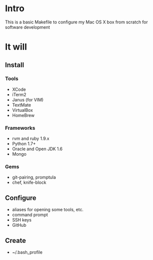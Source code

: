 # Intro

This is a basic Makefile to configure my Mac OS X box from scratch for software development

# It will

## Install

### Tools
* XCode
* iTerm2
* Janus (for VIM)
* TextMate
* VirtualBox
* HomeBrew

### Frameworks
* rvm and ruby 1.9.x
* Python 1.7+
* Oracle and Open JDK 1.6
* Mongo

### Gems
* git-pairing, promptula
* chef, knife-block

## Configure
* aliases for opening some tools, etc.
* command prompt
* SSH keys
* GitHub

## Create
* ~/.bash_profile
